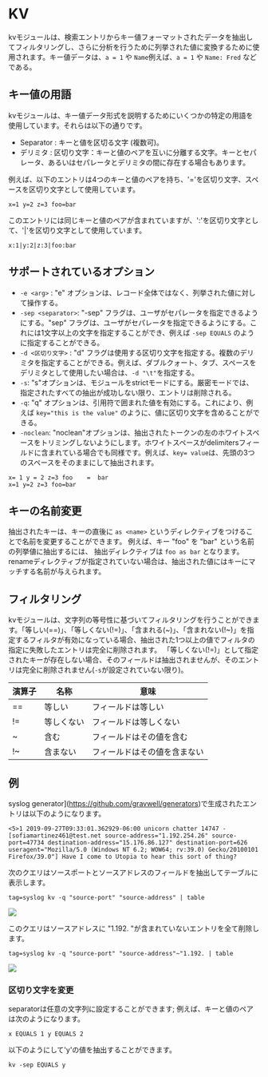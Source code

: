 # KV

kvモジュールは、検索エントリからキー値フォーマットされたデータを抽出してフィルタリングし、さらに分析を行うために列挙された値に変換するために使用されます。キー値データは、`a = 1` や `Name`例えば、`a = 1` や `Name: Fred` などである。

## キー値の用語

kvモジュールは、キー値データ形式を説明するためにいくつかの特定の用語を使用しています。それらは以下の通りです。

* Separator : キーと値を区切る文字 (複数可)。
* デリミタ : 区切り文字：キーと値のペアを互いに分離する文字。キーとセパレータ、あるいはセパレータとデリミタの間に存在する場合もあります。

例えば、以下のエントリは4つのキーと値のペアを持ち、'='を区切り文字、スペースを区切り文字として使用しています。

```
x=1 y=2 z=3 foo=bar
```

このエントリには同じキーと値のペアが含まれていますが、':'を区切り文字として、'|'を区切り文字として使用しています。

```
x:1|y:2|z:3|foo:bar
```

## サポートされているオプション

* `-e <arg>` : "e" オプションは、レコード全体ではなく、列挙された値に対して操作する。
* `-sep <separator>`: "-sep" フラグは、ユーザがセパレータを指定できるようにする。"sep" フラグは、ユーザがセパレータを指定できるようにする。これには1文字以上の文字を指定することができ、例えば `-sep EQUALS` のように指定することができる。
* `-d <区切り文字>` : "d" フラグは使用する区切り文字を指定する。複数のデリミタを指定することができる。例えば、ダブルクォート、タブ、スペースをデリミタとして使用したい場合は、`-d "\t"`を指定する。
* `-s`: "s"オプションは、モジュールをstrictモードにする。厳密モードでは、指定されたすべての抽出が成功しない限り、エントリは削除される。
* `-q`: "q" オプションは、引用符で囲まれた値を有効にする。これにより、例えば `key="this is the value"` のように、値に区切り文字を含めることができる。
* `-noclean`: "noclean"オプションは、抽出されたトークンの左のホワイトスペースをトリミングしないようにします。ホワイトスペースがdelimitersフィールドに含まれている場合でも同様です。例えば、`key= value`は、先頭の3つのスペースをそのままにして抽出されます。

```
x= 1 y = 2 z=3 foo    =  bar
x=1 y=2 z=3 foo=bar
```

## キーの名前変更

抽出されたキーは、キーの直後に `as <name>` というディレクティブをつけることで名前を変更することができます。 例えば、キー "foo" を "bar" という名前の列挙値に抽出するには、 抽出ディレクティブは `foo as bar` となります。 renameディレクティブが指定されていない場合は、抽出された値にはキーにマッチする名前が与えられます。

## フィルタリング

kvモジュールは、文字列の等号性に基づいてフィルタリングを行うことができます。「等しい(==)」、「等しくない(!=)」、「含まれる(~)」、「含まれない(!~)」を指定するフィルタが有効になっている場合、抽出された1つ以上の値でフィルタの指定に失敗したエントリは完全に削除されます。 「等しくない(!=)」として指定されたキーが存在しない場合、そのフィールドは抽出されませんが、そのエントリは完全に削除されません(`-s`が設定されていない限り)。

| 演算子 | 名称 | 意味 |
|----------|------|-------------|
| == | 等しい  | フィールドは等しい|
| != | 等しくない | フィールドは等しくない|
| ~  | 含む | フィールドはその値を含む|
| !~ | 含まない | フィールドはその値を含まない|

## 例

syslog generator](https://github.com/gravwell/generators)で生成されたエントリは以下のようになります。

```
<5>1 2019-09-27T09:33:01.362929-06:00 unicorn chatter 14747 - [sofiamartinez461@test.net source-address="1.192.254.26" source-port=47734 destination-address="15.176.86.127" destination-port=626 useragent="Mozilla/5.0 (Windows NT 6.2; WOW64; rv:39.0) Gecko/20100101 Firefox/39.0"] Have I come to Utopia to hear this sort of thing?
```

次のクエリはソースポートとソースアドレスのフィールドを抽出してテーブルに表示します。

```
tag=syslog kv -q "source-port" "source-address" | table
```
![](syslog1.png)

このクエリはソースアドレスに "1.192. "が含まれていないエントリを全て削除します。

```
tag=syslog kv -q "source-port" "source-address"~"1.192. | table
```

![](syslog2.png)

### 区切り文字を変更

separatorは任意の文字列に設定することができます; 例えば、キーと値のペアは次のようになります。

```
x EQUALS 1 y EQUALS 2
```

以下のようにして'y'の値を抽出することができます。

```
kv -sep EQUALS y
```
